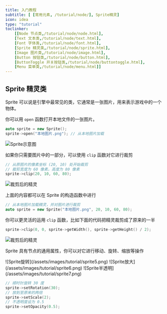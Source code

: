 ```yaml
---
title: 入门教程
subtitle: [ [常用元素, /tutorial/node/], Sprite精灵]
icon: idea
type: "tutorial"
toclinker: 
    [[Node 节点类,/tutorial/node/node.html],
    [Text 文本类,/tutorial/node/text.html],
    [Font 字体类,/tutorial/node/font.html],
    [Sprite 精灵类,/tutorial/node/sprite.html],
    [Image 图片类,/tutorial/node/image.html],
    [Button 按钮类,/tutorial/node/button.html],
    [ButtonToggle 开关按钮类,/tutorial/node/buttontoggle.html],
    [Menu 菜单类,/tutorial/node/menu.html]]
---
```

## Sprite 精灵类

Sprite 可以说是引擎中最常见的类，它通常是一张图片，用来表示游戏中的一个物体。

你可以用 `open` 函数打开本地文件的一张图片。

```cpp
auto sprite = new Sprite();
sprite->open("本地图片.png"); // 从本地图片加载
```

![Sprite示意图](/assets/images/tutorial/sprite1.png)

如果你只需要图片中的一部分，可以使用 `clip` 函数对它进行裁剪

```cpp
// 从原图片的像素坐标 (20, 10) 处开始裁剪
// 裁剪宽度为 60 像素，高度为 80 像素
sprite->clip(20, 10, 60, 80);
```

![裁剪后的精灵](/assets/images/tutorial/sprite2.png)

上面的内容都可以在 Sprite 的构造函数中进行

```cpp
// 从本地图片加载精灵，并对图片进行裁剪
auto sprite = new Sprite("本地图片.png", 20, 10, 60, 80);
```

你可以更灵活的运用 `clip` 函数，比如下面的代码把精灵裁剪成了原来的一半

```cpp
sprite->clip(0, 0, sprite->getWidth(), sprite->getHeight() / 2);
```

![裁剪后的精灵](/assets/images/tutorial/sprite3.png)

Sprite 具有节点的通用属性，你可以对它进行移动、旋转、缩放等操作

<div class="jg-box">
![Sprite旋转](/assets/images/tutorial/sprite5.png)
![Sprite放大](/assets/images/tutorial/sprite6.png)
![Sprite半透明](/assets/images/tutorial/sprite7.png)
</div>

```cpp
// 顺时针旋转 30 度
sprite->setRotation(30);
// 放到至原来的两倍
sprite->setScale(2);
// 不透明度设为 0.5
sprite->setOpacity(0.5);
```